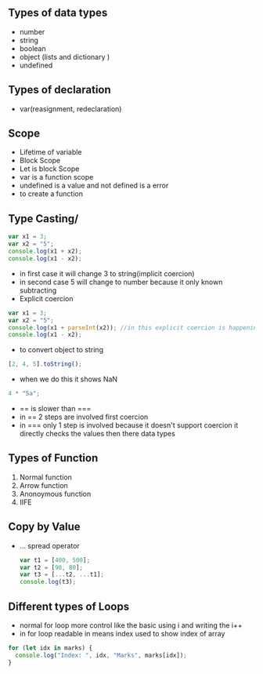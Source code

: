## Types of data types

- number
- string
- boolean
- object (lists and dictionary )
- undefined

## Types of declaration

- var(reasignment, redeclaration)

## Scope

- Lifetime of variable
- Block Scope
- Let is block Scope
- var is a function scope
- undefined is a value and not defined is a error
- to create a function

## Type Casting/

```js
var x1 = 3;
var x2 = "5";
console.log(x1 + x2);
console.log(x1 - x2);
```

- in first case it will change 3 to string(implicit coercion)
- in second case 5 will change to number because it only known subtracting
- Explicit coercion

```js
var x1 = 3;
var x2 = "5";
console.log(x1 + parseInt(x2)); //in this explicit coercion is happening
console.log(x1 - x2);
```

- to convert object to string

```js
[2, 4, 5].toString();
```

- when we do this it shows NaN

```js
4 * "5a";
```

- == is slower than ===
- in == 2 steps are involved first coercion
- in === only 1 step is involved because it doesn't support coercion it directly checks the values then there data types

## Types of Function

1. Normal function
2. Arrow function
3. Anonoymous function
4. IIFE

## Copy by Value

- ... spread operator
  ```js
  var t1 = [400, 500];
  var t2 = [90, 80];
  var t3 = [...t2, ...t1];
  console.log(t3);
  ```

## Different types of Loops

- normal for loop more control like the basic using i and writing the i++
- in for loop readable in means index used to show index of array

```js
for (let idx in marks) {
  console.log("Index: ", idx, "Marks", marks[idx]);
}
```
